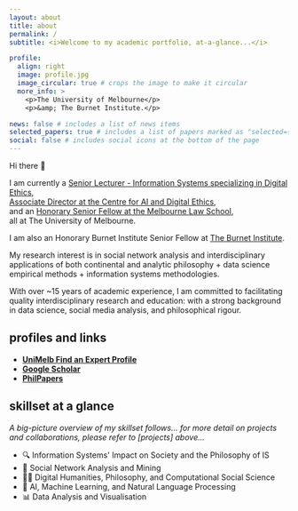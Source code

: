 ```yaml
---
layout: about
title: about
permalink: /
subtitle: <i>Welcome to my academic portfolio, at-a-glance...</i>

profile:
  align: right
  image: profile.jpg
  image_circular: true # crops the image to make it circular
  more_info: >
    <p>The University of Melbourne</p>
    <p>&amp; The Burnet Institute.</p>

news: false # includes a list of news items
selected_papers: true # includes a list of papers marked as "selected={true}"
social: false # includes social icons at the bottom of the page
---
```


Hi there 👋 

I am currently a [Senior Lecturer - Information Systems specializing in Digital Ethics](https://findanexpert.unimelb.edu.au/profile/862627-marc-cheong),<br/>
[Associate Director at the Centre for AI and Digital Ethics](https://www.unimelb.edu.au/caide/people),<br/>
and an [Honorary Senior Fellow at the Melbourne Law School](https://law.unimelb.edu.au/about/staff#honoraries),<br/>
all at The University of Melbourne.

I am also an Honorary Burnet Institute Senior Fellow at [The Burnet Institute](https://burnet.edu.au/).

My research interest is in social network analysis and interdisciplinary applications of both continental and analytic philosophy + data science empirical methods + information systems methodologies.
  
With over ~15 years of academic experience, I am committed to facilitating quality interdisciplinary research and education: with a strong background in data science, social media analysis, and philosophical rigour.




## profiles and links

* <b class="badge"><i class="ai ai-archive"></i> [UniMelb Find an Expert Profile](https://findanexpert.unimelb.edu.au/profile/862627-marc-cheong)</b>
* <b class="badge"><i class="ai ai-google-scholar"></i> [Google Scholar](https://scholar.google.com.au/citations?user=ZBgYuD8AAAAJ&hl=en)</b>
* <b class="badge"><i class="ai ai-philpapers"></i> [PhilPapers](https://philpeople.org/profiles/marc-cheong)</b>


## skillset at a glance

*A big-picture overview of my skillset follows... for more detail on projects and collaborations, please refer to [projects] above...*
* 🔍 Information Systems' Impact on Society and the Philosophy of IS
* 👥 Social Network Analysis and Mining
* 👨‍🏫 Digital Humanities, Philosophy, and Computational Social Science
* 🤖 AI, Machine Learning, and Natural Language Processing
* 📊 Data Analysis and Visualisation

